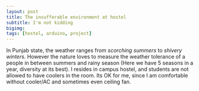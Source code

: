 ```yaml
---
layout: post
title: The insufferable environment at hostel
subtitle: I'm not kidding
bigimg: 
tags: [hostel, arduino, project]
---
```


<i style="color: Tomato;" class="fas fa-stroopwafel fa-3x"></i> In Punjab state, the weather ranges from *scorching summers* to *shivery winters*. However the nature loves to measure the weather tolerance of a people in between summers and rainy season (Here we have 5 seasons in a year, diversity at its best).
I resides in campus hostel, and students are not allowed to have coolers in the room. Its OK for me, since I am comfortable without cooler/AC and sometimes even ceiling fan. 

